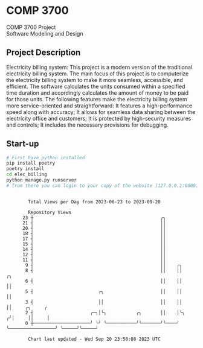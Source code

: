 # COMP 3700
COMP 3700 Project  
Software Modeling and Design
## Project Description
Electricity billing system: This project is a modern version of the traditional electricity billing system. The main focus of this project is to computerize the electricity billing system to make it more seamless, accessible, and efficient. The software calculates the units consumed within a specified time duration and accordingly calculates the amount of money to be paid for those units. The following features make the electricity billing system more service-oriented and straightforward: It features a high-performance speed along with accuracy; It allows for seamless data sharing between the electricity office and customers; It is protected by high-security measures and controls; It includes the necessary provisions for debugging.

## Start-up
```bash
# First have python installed
pip install poetry
poetry install
cd elec_billing
python manage.py runserver
# from there you can login to your copy of the website (127.0.0.1:8000), default creds are admin/admin
```

```

        Total Views per Day from 2023-06-23 to 2023-09-20

        Repository Views
      23 ┼                                               ╭╮
      21 ┤                                               ││
      20 ┤                                               ││
      18 ┤                                               ││
      17 ┤                                               ││
      15 ┤                                               ││
      14 ┤                                               ││
      12 ┤                                               ││
      11 ┤                                               ││
       9 ┤                                               ││    ╭╮
       8 ┤                                               ││    ││                   ╭╮
       6 ┤                                               ││    ││                   ││
       5 ┤                        ╭╮                     ││    ││                   ││
       3 ┤                        ││                     ││    ││                   ││     ╭╮     ╭
       2 ┤                     ╭─╮│╰╮           ╭╮       ││    │╰╮                 ╭╯│     ││     │
       0 ┼─────────────────────╯ ╰╯ ╰───────────╯╰───────╯╰────╯ ╰─────────────────╯ ╰─────╯╰─────╯

        Chart last updated - Wed Sep 20 23:58:08 2023 UTC
        
```
